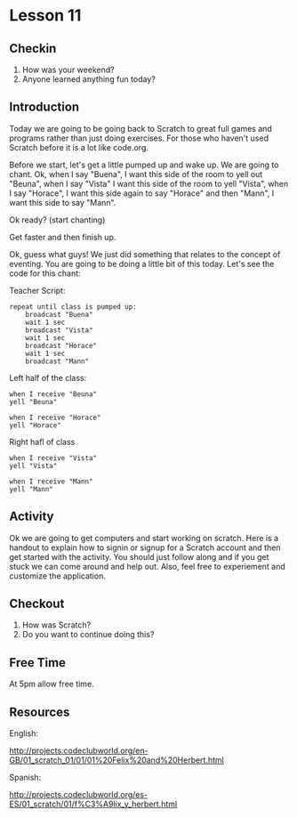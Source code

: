 Lesson 11
========

Checkin
------

1. How was your weekend?
2. Anyone learned anything fun today?

Introduction
-----

Today we are going to be going back to Scratch to great full games and programs rather than just doing exercises. For those who haven't used Scratch before it is a lot like code.org.

Before we start, let's get a little pumped up and wake up. We are going to chant. Ok, when I say "Buena", I want this side of the room to yell out "Beuna", when I say "Vista" I want this side of the room to yell "Vista", when I say "Horace", I want this side again to say "Horace" and then "Mann", I want this side to say "Mann".

Ok ready? (start chanting)

Get faster and then finish up.

Ok, guess what guys! We just did something that relates to the concept of eventing. You are going to be doing a little bit of this today. Let's see the code for this chant:

Teacher Script:

    repeat until class is pumped up:
        broadcast "Buena"
        wait 1 sec
        broadcast "Vista"
        wait 1 sec
        broadcast "Horace"
        wait 1 sec
        broadcast "Mann"


Left half of the class:

    when I receive "Beuna"
    yell "Beuna"

    when I receive "Horace"
    yell "Horace"

Right hafl of class

    when I receive "Vista"
    yell "Vista"

    when I receive "Mann"
    yell "Mann"


Activity
------

Ok we are going to get computers and start working on scratch. Here is a handout to explain how to signin or signup for a Scratch account and then get started with the activity. You should just follow along and if you get stuck we can come around and help out. Also, feel free to experiement and customize the application.


Checkout
------

1. How was Scratch?
2. Do you want to continue doing this?

Free Time
-----

At 5pm allow free time.


Resources
-----

English:

http://projects.codeclubworld.org/en-GB/01_scratch_01/01/01%20Felix%20and%20Herbert.html

Spanish:

http://projects.codeclubworld.org/es-ES/01_scratch/01/f%C3%A9lix_y_herbert.html
